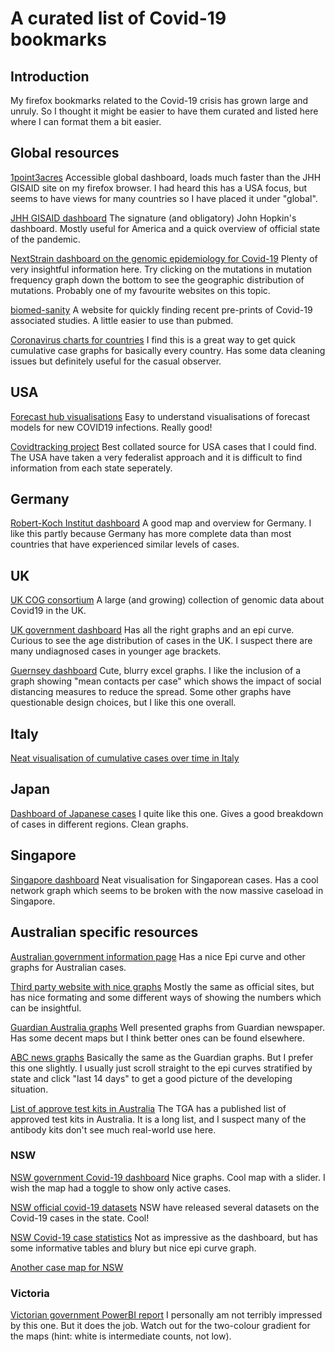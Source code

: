 # A curated list of Covid-19 bookmarks

## Introduction

My firefox bookmarks related to the Covid-19 crisis has grown large and unruly. So I thought it might be easier to have them curated and listed here where I can format them a bit easier.

## Global resources

[1point3acres](https://coronavirus.1point3acres.com/en)
Accessible global dashboard, loads much faster than the JHH GISAID site on my firefox browser. I had heard this has a USA focus, but seems to have views for many countries so I have placed it under "global".

[JHH GISAID dashboard](https://gisanddata.maps.arcgis.com/apps/opsdashboard/index.html#/bda7594740fd40299423467b48e9ecf6)
The signature (and obligatory) John Hopkin's dashboard. Mostly useful for America and a quick overview of official state of the pandemic.

[NextStrain dashboard on the genomic epidemiology for Covid-19](https://nextstrain.org/ncov)
Plenty of very insightful information here. Try clicking on the mutations in mutation frequency graph down the bottom to see the geographic distribution of mutations. Probably one of my favourite websites on this topic.

[biomed-sanity](http://biomed-sanity.com/)
A website for quickly finding recent pre-prints of Covid-19 associated studies. A little easier to use than pubmed.

[Coronavirus charts for countries](https://mackuba.eu/corona/)
I find this is a great way to get quick cumulative case graphs for basically every country. Has some data cleaning issues but definitely useful for the casual observer.

## USA

[Forecast hub visualisations](https://viz.covid19forecasthub.org/)
Easy to understand visualisations of forecast models for new COVID19 infections. Really good!

[Covidtracking project](https://covidtracking.com/)
Best collated source for USA cases that I could find. The USA have taken a very federalist approach and it is difficult to find information from each state seperately.

## Germany

[Robert-Koch Institut dashboard](https://experience.arcgis.com/experience/478220a4c454480e823b17327b2bf1d4/page/page_1/)
A good map and overview for Germany. I like this partly because Germany has more complete data than most countries that have experienced similar levels of cases.

## UK

[UK COG consortium](https://www.cogconsortium.uk/)
A large (and growing) collection of genomic data about Covid19 in the UK.

[UK government dashboard](https://coronavirus.data.gov.uk/)
Has all the right graphs and an epi curve. Curious to see the age distribution of cases in the UK. I suspect there are many undiagnosed cases in younger age brackets.

[Guernsey dashboard](https://covid19.gov.gg/test-results)
Cute, blurry excel graphs. I like the inclusion of a graph showing "mean contacts per case" which shows the impact of social distancing measures to reduce the spread. Some other graphs have questionable design choices, but I like this one overall.

## Italy

[Neat visualisation of cumulative cases over time in Italy](https://observablehq.com/@jashkenas/italy-coronavirus-daily-cases-map-covid-19)

## Japan

[Dashboard of Japanese cases](https://covid19japan.com/)
I quite like this one. Gives a good breakdown of cases in different regions. Clean graphs.

## Singapore

[Singapore dashboard](https://co.vid19.sg/singapore/)
Neat visualisation for Singaporean cases. Has a cool network graph which seems to be broken with the now massive caseload in Singapore.

## Australian specific resources

[Australian government information page](https://www.health.gov.au/news/health-alerts/novel-coronavirus-2019-ncov-health-alert/coronavirus-covid-19-current-situation-and-case-numbers)
Has a nice Epi curve and other graphs for Australian cases.

[Third party website with nice graphs](https://www.covid19data.com.au/)
Mostly the same as official sites, but has nice formating and some different ways of showing the numbers which can be insightful.

[Guardian Australia graphs](https://www.theguardian.com/australia-news/datablog/ng-interactive/2020/may/11/coronavirus-cases-australia-numbers-map-how-many-new-today-stats-statistics-charts-graphs-hotspots-by-postcode-covid-19-deaths-death-toll)
Well presented graphs from Guardian newspaper. Has some decent maps but I think better ones can be found elsewhere.

[ABC news graphs](https://www.abc.net.au/news/2020-03-17/coronavirus-cases-data-reveals-how-covid-19-spreads-in-australia/12060704?nw=0)
Basically the same as the Guardian graphs. But I prefer this one slightly. I usually just scroll straight to the epi curves stratified by state and click "last 14 days" to get a good picture of the developing situation.

[List of approve test kits in Australia](https://www.tga.gov.au/covid-19-test-kits-included-artg-legal-supply-australia)
The TGA has a published list of approved test kits in Australia. It is a long list, and I suspect many of the antibody kits don't see much real-world use here.

### NSW

[NSW government Covid-19 dashboard](https://www.nsw.gov.au/covid-19/find-facts-about-covid-19)
Nice graphs. Cool map with a slider. I wish the map had a toggle to show only active cases.

[NSW official covid-19 datasets](https://data.nsw.gov.au/nsw-covid-19-data)
NSW have released several datasets on the Covid-19 cases in the state. Cool!

[NSW Covid-19 case statistics](https://www.health.nsw.gov.au/Infectious/covid-19/Pages/stats-nsw.aspx)
Not as impressive as the dashboard, but has some informative tables and blury but nice epi curve graph.

[Another case map for NSW](https://www.covid19sydney.com/)

### Victoria

[Victorian government PowerBI report](https://app.powerbi.com/view?r=eyJrIjoiODBmMmE3NWQtZWNlNC00OWRkLTk1NjYtMjM2YTY1MjI2NzdjIiwidCI6ImMwZTA2MDFmLTBmYWMtNDQ5Yy05Yzg4LWExMDRjNGViOWYyOCJ9)
I personally am not terribly impressed by this one. But it does the job. Watch out for the two-colour gradient for the maps (hint: white is intermediate counts, not low).
